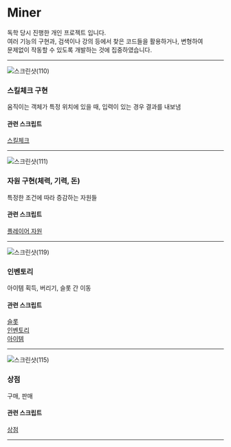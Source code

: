 # Miner

독학 당시 진행한 개인 프로젝트 입니다.  
여러 기능의 구현과, 검색이나 강의 등에서 찾은 코드들을 활용하거나, 변형하여  
문제없이 작동할 수 있도록 개발하는 것에 집중하였습니다.  


***


![스크린샷(110)](https://github.com/Woomingyu/Miner/assets/119576417/97fa01dd-794f-4121-8637-6f670593167a)
### 스킬체크 구현  
움직이는 객체가 특정 위치에 있을 때, 입력이 있는 경우 결과를 내보냄  

#### 관련 스크립트  
[스킬체크](https://github.com/Woomingyu/Miner/blob/93d93d05550ec2e7f846838cbbd59fdbaac65584/Assets/Scripts/Cursor.cs#L78)  

***

![스크린샷(111)](https://github.com/Woomingyu/Miner/assets/119576417/60247b1a-fa7f-4226-a1ef-6d1e706c3fbe)
### 자원 구현(체력, 기력, 돈)  
특정한 조건에 따라 증감하는 자원들  

#### 관련 스크립트  
[플레이어 자원](https://github.com/Woomingyu/Miner/blob/93d93d05550ec2e7f846838cbbd59fdbaac65584/Assets/Scripts/PlayerController.cs#L300)

***

![스크린샷(119)](https://github.com/Woomingyu/Miner/assets/119576417/134a0cde-5e9d-4078-be8c-374e50110701)
### 인벤토리  
아이템 획득, 버리기, 슬롯 간 이동  

#### 관련 스크립트  
[슬롯](https://github.com/Woomingyu/Miner/blob/6d60b84f52aa25b554059dd23f22d75e106d1c87/Assets/Scripts/UI_Scripts/Slot.cs#L128)  
[인벤토리](https://github.com/Woomingyu/Miner/blob/6d60b84f52aa25b554059dd23f22d75e106d1c87/Assets/Scripts/UI_Scripts/Inventory.cs#L74)  
[아이템](https://github.com/Woomingyu/Miner/blob/6d60b84f52aa25b554059dd23f22d75e106d1c87/Assets/Scripts/Item.cs#L6)  
***

![스크린샷(115)](https://github.com/Woomingyu/Miner/assets/119576417/93b41621-18d9-4d7e-9cd0-2ec6ed2d4b7f)
### 상점  
구매, 판매  

#### 관련 스크립트  
[상점](https://github.com/Woomingyu/Miner/blob/6d60b84f52aa25b554059dd23f22d75e106d1c87/Assets/Scripts/UI_Scripts/Inventory.cs#L131)

***
